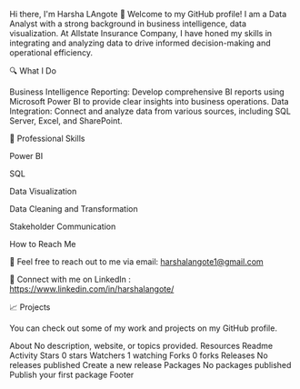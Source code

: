 Hi there, I'm Harsha LAngote 👋
Welcome to my GitHub profile! I am a Data Analyst with a strong background in business intelligence, data visualization. At Allstate Insurance Company, I have honed my skills in integrating and analyzing data to drive informed decision-making and operational efficiency.

🔍 What I Do

Business Intelligence Reporting: Develop comprehensive BI reports using Microsoft Power BI to provide clear insights into business operations. Data Integration: Connect and analyze data from various sources, including SQL Server, Excel, and SharePoint.

💼 Professional Skills

Power BI

SQL

Data Visualization

Data Cleaning and Transformation

Stakeholder Communication

How to Reach Me

📧 Feel free to reach out to me via email: harshalangote1@gmail.com

💬 Connect with me on LinkedIn : https://www.linkedin.com/in/harshalangote/

📈 Projects

You can check out some of my work and projects on my GitHub profile.

About
No description, website, or topics provided.
Resources
 Readme
 Activity
Stars
 0 stars
Watchers
 1 watching
Forks
 0 forks
Releases
No releases published
Create a new release
Packages
No packages published
Publish your first package
Footer
